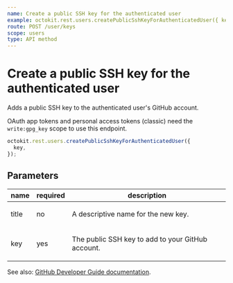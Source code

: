 ```yaml
---
name: Create a public SSH key for the authenticated user
example: octokit.rest.users.createPublicSshKeyForAuthenticatedUser({ key })
route: POST /user/keys
scope: users
type: API method
---
```


# Create a public SSH key for the authenticated user

Adds a public SSH key to the authenticated user's GitHub account.

OAuth app tokens and personal access tokens (classic) need the `write:gpg_key` scope to use this endpoint.

```js
octokit.rest.users.createPublicSshKeyForAuthenticatedUser({
  key,
});
```

## Parameters

<table>
  <thead>
    <tr>
      <th>name</th>
      <th>required</th>
      <th>description</th>
    </tr>
  </thead>
  <tbody>
    <tr><td>title</td><td>no</td><td>

A descriptive name for the new key.

</td></tr>
<tr><td>key</td><td>yes</td><td>

The public SSH key to add to your GitHub account.

</td></tr>
  </tbody>
</table>

See also: [GitHub Developer Guide documentation](https://docs.github.com/rest/users/keys#create-a-public-ssh-key-for-the-authenticated-user).

